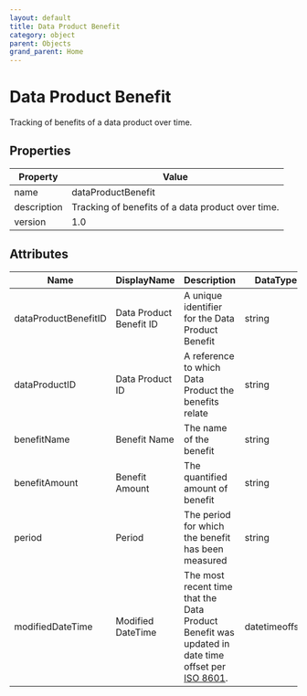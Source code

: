 ```yaml
---
layout: default
title: Data Product Benefit
category: object
parent: Objects
grand_parent: Home
---
```



# Data Product Benefit

Tracking of benefits of a data product over time.

## Properties

| Property    | Value                                             |
| ----------- | ------------------------------------------------- |
| name        | dataProductBenefit                                |
| description | Tracking of benefits of a data product over time. |
| version     | 1.0                                               |

## Attributes 

| Name          | DisplayName     | Description                                              | DataType | Required? | isNullable |
| ------------- | --------------- | -------------------------------------------------------- | -------- | --------- | ---------- |
| dataProductBenefitID | Data Product Benefit ID | A unique identifier for the Data Product Benefit | string | yes | false |
| dataProductID | Data Product ID | A reference to which Data Product the benefits relate | string   | yes       | false      |
| benefitName   | Benefit Name    | The name of the benefit                                  | string   | yes       | false      |
| benefitAmount | Benefit Amount  | The quantified amount of benefit                         | string   | no        | true       |
| period        | Period          | The period for which the benefit has been measured       | string   | no        | true       |
| modifiedDateTime| Modified DateTime | The most recent time that the Data Product Benefit was updated in date time offset per [ISO 8601](https://www.wikipedia.org/wiki/ISO_8601).      | datetimeoffset | no      | true  |


